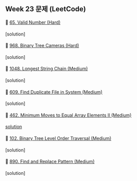 ## Week 23 문제 (LeetCode)

####
👀 [65. Valid Number (Hard)](https://leetcode.com/problems/valid-number/)
####
[solution]
####
👀 [968. Binary Tree Cameras (Hard)](https://leetcode.com/problems/binary-tree-cameras/)
####
[solution]
####
👀 [1048. Longest String Chain (Medium)](https://leetcode.com/problems/longest-string-chain/)
####
[solution]
####
👀 [609. Find Duplicate File in System (Medium)](https://leetcode.com/problems/find-duplicate-file-in-system/)
####
[solution]
####
👀 [462. Minimum Moves to Equal Array Elements II (Medium)](https://leetcode.com/problems/minimum-moves-to-equal-array-elements-ii/)
####
[solution](https://github.com/DohyunYoun/study/blob/master/src/main/java/algorithm/array/LeetCode462.kt)
####
👀 [102. Binary Tree Level Order Traversal (Medium)](https://leetcode.com/problems/binary-tree-level-order-traversal/)
####
[solution]
####
👀 [890. Find and Replace Pattern (Medium)](https://leetcode.com/problems/find-and-replace-pattern/)
####
[solution]
